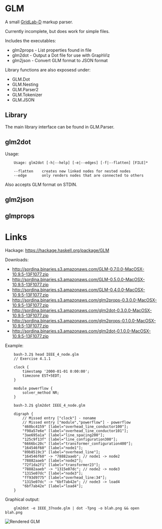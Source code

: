 # GLM

A small [GridLab-D](http://gridlab-d.sourceforge.net) markup parser.

Currently incomplete, but does work for simple files.

Includes the executables:

* glm2props - List properties found in file
* glm2dot   - Output a Dot file for use with GraphViz
* glm2json  - Convert GLM format to JSON format

Library functions are also exposesd under:

* GLM.Dot
* GLM.Nesting
* GLM.Parser2
* GLM.Tokenizer
* GLM.JSON

## Library

The main library interface can be found in GLM.Parser.

## glm2dot

Usage:

		Usage: glm2dot [-h|--help] [-e|--edges] [-f|--flatten] [FILE]*

		--flatten    creates new linked nodes for nested nodes
		--edge       only renders nodes that are connected to others


Also accepts GLM format on STDIN.


## glm2json

## glmprops

# Links

Hackage: <https://hackage.haskell.org/package/GLM>

Downloads:

* <http://sordina.binaries.s3.amazonaws.com/GLM-0.7.0.0-MacOSX-10.9.5-13F1077.zip>
* <http://sordina.binaries.s3.amazonaws.com/GLM-0.5.0.0-MacOSX-10.9.5-13F1077.zip>
* <http://sordina.binaries.s3.amazonaws.com/GLM-0.4.0.0-MacOSX-10.9.5-13F1077.zip>
* <http://sordina.binaries.s3.amazonaws.com/glm2props-0.3.0.0-MacOSX-10.9.5-13F1077.zip>
* <http://sordina.binaries.s3.amazonaws.com/glm2dot-0.3.0.0-MacOSX-10.9.5-13F1077.zip>
* <http://sordina.binaries.s3.amazonaws.com/glm2props-0.1.0.0-MacOSX-10.9.5-13F1077.zip>
* <http://sordina.binaries.s3.amazonaws.com/glm2dot-0.1.0.0-MacOSX-10.9.5-13F1077.zip>


Example:

		bash-3.2$ head IEEE_4_node.glm
		// Exercise 4.1.1

		clock {
			timestamp '2000-01-01 0:00:00';
			timezone EST+5EDT;
		}

		module powerflow {
			solver_method NR;
		}

		bash-3.2$ glm2dot IEEE_4_node.glm

		digraph {
			// Missed entry ["clock"] - noname
			// Missed entry ["module","powerflow"] - powerflow
			"460bc4159" [label="overhead_line_conductor100"];
			"f98a57e6e" [label="overhead_line_conductor101"];
			"3ae695a1a" [label="line_spacing200"];
			"125c9f13f" [label="line_configuration300"];
			"6666bc20c" [label="transformer_configuration400"];
			"164546f60" [label="node1"];
			"89b8519c3" [label="overhead_line"];
			"164546f60" -> "78882aaeb"; // node1 -> node2
			"78882aaeb" [label="node2"];
			"72f1da2f1" [label="transformer23"];
			"78882aaeb" -> "1315e07dc"; // node2 -> node3
			"1315e07dc" [label="node3"];
			"ff93d9775" [label="overhead_line:34"];
			"1315e07dc" -> "6bf7ab42e"; // node3 -> load4
			"6bf7ab42e" [label="load4"];
		}

Graphical output:

		glm2dot -e IEEE_37node.glm | dot -Tpng -o blah.png && open blah.png

![Rendered GLM](http://i.imgur.com/OgqAYTl.png)
